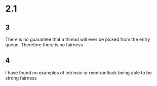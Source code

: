 # 2.1 

## 3 
There is no guarantee that a thread will ever be picked from the entry queue. Therefore there is no fairness

## 4 
I have found no examples of intrinsic or reentrantlock being able to be strong fairness 

